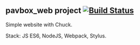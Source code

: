 

## pavbox_web project [![Build Status](https://travis-ci.org/pavbox/pavbox.github.io.svg?branch=master)](https://travis-ci.org/pavbox/pavbox.github.io)

Simple website with Chuck.

Stack: JS ES6, NodeJS, Webpack, Stylus.
